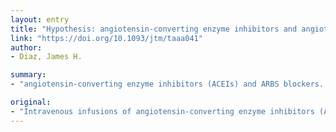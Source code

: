 ```yaml
---
layout: entry
title: "Hypothesis: angiotensin-converting enzyme inhibitors and angiotensin receptor blockers may increase the risk of severe COVID-19"
link: "https://doi.org/10.1093/jtm/taaa041"
author:
- Diaz, James H.

summary:
- "angiotensin-converting enzyme inhibitors (ACEIs) and ARBS blockers. ACE2 receptors serve as binding sites for SARS-CoV-2 virions in the lungs. Patients who take ARBS may be at increased risk of severe disease outcomes due to infection. Infusions in experimental animals increase the number of ACEI receptors in the cardiopulmonary circulation. The ACE II receptors are a binding site for a virion in the lung."

original:
- "Intravenous infusions of angiotensin-converting enzyme inhibitors (ACEIs) and angiotensin receptor blockers (ARBs) in experimental animals increase the numbers of angiotensin-converting enzyme 2 (ACE2) receptors in the cardiopulmonary circulation. ACE2 receptors serve as binding sites for SARS-CoV-2 virions in the lungs. Patients who take ACEIs and ARBS may be at increased risk of severe disease outcomes due to SARS-CoV-2 infections."
---
```


